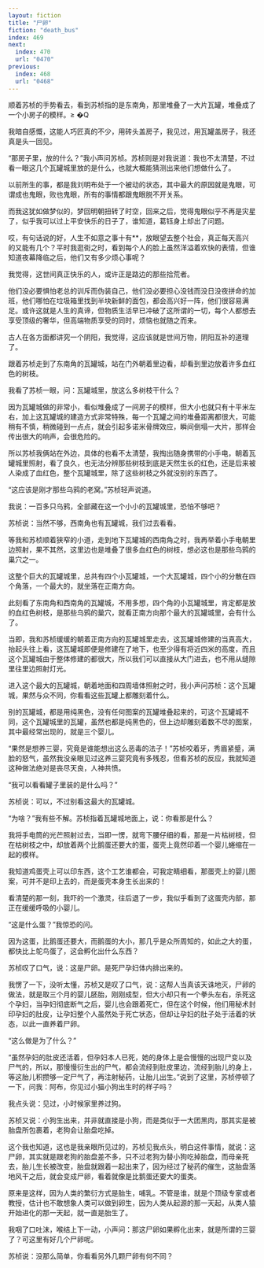 ```yaml
---
layout: fiction
title: "尸卵"
fiction: "death_bus"
index: 469
next:
  index: 470
  url: "0470"
previous:
  index: 468
  url: "0468"
---
```

顺着苏桢的手势看去，看到苏桢指的是东南角，那里堆叠了一大片瓦罐，堆叠成了一个小房子的模样。≥  �Q

我暗自感慨，这能人巧匠真的不少，用砖头盖房子，我见过，用瓦罐盖房子，我还真是头一回见。

“那房子里，放的什么？”我小声问苏桢。苏桢则是对我说道：我也不太清楚，不过看一眼这几个瓦罐城里放的是什么，也就大概能猜测出来他们想做什么了。

以前所生的事，都是我刘明布处于一个被动的状态，其中最大的原因就是鬼眼，可谓成也鬼眼，败也鬼眼，所有的事情都跟鬼眼脱不开关系。

而我这犹如做梦似的，梦回明朝扭转了时空，回来之后，觉得鬼眼似乎不再是灾星了，似乎我可以过上平安快乐的日子了，谁知道，葛钰身上却出了问题。

哎，有句话说的好，人生不如意之事十有**，放眼望去整个社会，真正每天高兴的又能有几个？平时我逛街之时，看到每个人的脸上虽然洋溢着欢快的表情，但谁知道夜幕降临之后，他们又有多少烦心事呢？

我觉得，这世间真正快乐的人，或许正是路边的那些拾荒者。

他们没必要惧怕老总的训斥而伪装自己，他们没必要担心没钱而没日没夜拼命的加班，他们哪怕在垃圾箱里找到半块新鲜的面包，都会高兴好一阵，他们很容易满足。或许这就是人生的真谛，但物质生活早已冲破了这所谓的一切，每个人都想去享受顶级的奢华，但高端物质享受的同时，烦恼也就随之而来。

古人在各方面都讲究一个阴阳，我觉得，这应该就是世间万物，阴阳互补的道理了。

跟着苏桢走到了东南角的瓦罐城，站在门外朝着里边看，却看到里边放着许多血红色的树枝。

我看了苏桢一眼，问：瓦罐城里，放这么多树枝干什么？

因为瓦罐城做的非常小，看似堆叠成了一间房子的模样，但大小也就只有十平米左右，加上这瓦罐城的建造方式非常特殊，每一个瓦罐之间的堆叠距离都很大，可能稍有不慎，稍微碰到一点点，就会引起多诺米骨牌效应，瞬间倒塌一大片，那样会传出很大的响声，会很危险的。

所以苏桢我俩站在外边，具体的也看不太清楚，我掏出随身携带的小手电，朝着瓦罐城里照射，看了良久，也无法分辨那些树枝到底是天然生长的红色，还是后来被人染成了血红色，整个瓦罐城里，除了这些树枝之外就没别的东西了。

“这应该是刚才那些乌鸦的老窝。”苏桢轻声说道。

我说：一百多只乌鸦，全部藏在这一个小小的瓦罐城里，恐怕不够吧？

苏桢说：当然不够，西南角也有瓦罐城，我们过去看看。

等我和苏桢顺着狭窄的小道，走到地下瓦罐城的西南角之时，我再举着小手电朝里边照射，果不其然，这里边也是堆叠了很多血红色的树枝，想必这也是那些乌鸦的巢穴之一。

这整个巨大的瓦罐城里，总共有四个小瓦罐城，一个大瓦罐城，四个小的分散在四个角落，一个最大的，就坐落在正南方向。

此刻看了东南角和西南角的瓦罐城，不用多想，四个角的小瓦罐城里，肯定都是放的血红色树枝，是那些乌鸦的巢穴，就看正南方向那个最大的瓦罐城里，会有什么了。

当即，我和苏桢缓缓的朝着正南方向的瓦罐城里走去，这瓦罐城修建的当真高大，抬起头往上看，这瓦罐城即便是修建在了地下，也至少得有将近四米的高度，而且这个瓦罐城由于整体修建的都很大，所以我们可以直接从大门进去，也不用从缝隙里往里边照射灯光。

进入这个最大的瓦罐城，朝着地面和四周墙体照射之时，我小声问苏桢：这个瓦罐城，果然与众不同，你看看这些瓦罐上都雕刻着什么。

别的瓦罐城，都是用纯黑色，没有任何图案的瓦罐堆叠起来的，可这个瓦罐城不同，这个瓦罐城里的瓦罐，虽然也都是纯黑色的，但上边却雕刻着数不尽的图案，其中最经常出现的，就是三个婴儿。

“果然是想养三婴，究竟是谁能想出这么恶毒的法子！”苏桢咬着牙，秀眉紧蹙，满脸的怒气，虽然我没亲眼见过这养三婴究竟有多残忍，但看苏桢的反应，我就知道这种做法绝对是丧尽天良，人神共愤。

“我可以看看罐子里装的是什么吗？”

苏桢说：可以，不过别看这最大的瓦罐城。

“为啥？”我有些不解。苏桢指着瓦罐城地面上，说：你看那是什么？

我将手电筒的光芒照射过去，当即一愣，就弯下腰仔细的看，那是一片枯树枝，但在枯树枝之中，却放着两个比鹅蛋还要大的蛋，蛋壳上竟然印着一个婴儿蜷缩在一起的模样。

我知道鸡蛋壳上可以印东西，这个工艺谁都会，可我定睛细看，那蛋壳上的婴儿图案，可并不是印上去的，而是蛋壳本身生长出来的！

看清楚的那一刻，我吓的一个激灵，往后退了一步，我似乎看到了这蛋壳内部，那正在缓缓呼吸的小婴儿。

“这是什么蛋？”我惊恐的问。

因为这蛋，比鹅蛋还要大，而鹅蛋的大小，那几乎是众所周知的，如此之大的蛋，都快比上鸵鸟蛋了，这会孵化出什么东西？

苏桢叹了口气，说：这是尸卵。是死尸孕妇体内排出来的。

我愣了一下，没听太懂，苏桢又是叹了口气，说：这帮人当真该天诛地灭，尸卵的做法，就是取三个月的婴儿胚胎，刚刚成型，但大小却只有一个拳头左右，杀死这个孕妇，当孕妇彻底断气之后，婴儿也会跟着死亡，但在这个时候，他们用秘术封印孕妇的肚皮，让孕妇整个人虽然处于死亡状态，但却让孕妇的肚子处于活着的状态，以此一直养着尸卵。

“这么做是为了什么？”

“虽然孕妇的肚皮还活着，但孕妇本人已死，她的身体上是会慢慢的出现尸变以及尸气的，所以，那慢慢衍生出的尸气，都会流经到肚皮里边，流经到胎儿的身上，等这胎儿积攒够一定尸气了，再注射秘药，让胎儿出生。”说到了这里，苏桢停顿了一下，问我：阿布，你见过小猫小狗出生时的样子吗？

我点头说：见过，小时候家里养过狗。

苏桢又说：小狗生出来，并非就直接是小狗，而是类似于一大团黑肉，那其实是被胎盘所包裹着，老狗会让胎盘吃掉。

这个我也知道，这也是我亲眼所见过的，苏桢见我点头，明白这件事情，就说：这尸卵，其实就是跟老狗的胎盘差不多，只不过老狗为替小狗吃掉胎盘，而母亲死去，胎儿生长被改变，胎盘就跟着一起出来了，因为经过了秘药的催生，这胎盘落地风干之后，就会变成尸卵，看着就像是比鹅蛋还要大的蛋类。

原来是这样，因为人类的繁衍方式是胎生，哺乳。不管是谁，就是个顶级专家或者教授，估计也不敢想象人类可以做到卵生，因为人类从起源的那一天起，从类人猿开始进化的那一天起，就一直是胎生了。

我咽了口吐沫，喉结上下一动，小声问：那这尸卵如果孵化出来，就是所谓的三婴了？可这里有好几个尸卵呢。

苏桢说：没那么简单，你看看另外几颗尸卵有何不同？